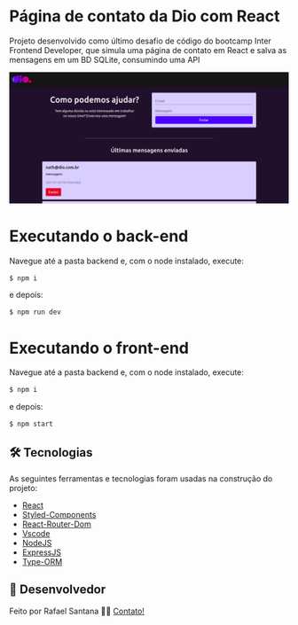 # Página de contato da Dio com React
Projeto desenvolvido como último desafio de código do bootcamp Inter Frontend Developer, que simula uma página de contato em React e salva as mensagens em um BD SQLite, consumindo uma API

![screenshot](screenshot.png?raw=true "screenshot")

# Executando o back-end

Navegue até a pasta backend e, com o node instalado, execute:

```sh
$ npm i
```

e depois:

```sh
$ npm run dev
```

# Executando o front-end

Navegue até a pasta backend e, com o node instalado, execute:

```sh
$ npm i
```

e depois:

```sh
$ npm start
```

## 🛠 Tecnologias

As seguintes ferramentas e tecnologias foram usadas na construção do projeto:

- [React][react]
- [Styled-Components][styledcomponents]
- [React-Router-Dom][reactrouter]
- [Vscode][vscode]
- [NodeJS][node]
- [ExpressJS][express]
- [Type-ORM][type-orm]

## 📝 Desenvolvedor

Feito por Rafael Santana 👋🏽 [Contato!](https://www.linkedin.com/in/rafael-c-santana/)

[react]: https://pt-br.reactjs.org/
[styledcomponents]: https://styled-components.com/
[vscode]: https://code.visualstudio.com/
[reactrouter]: https://v5.reactrouter.com/web/guides/quick-start
[node]: https://nodejs.org/en/
[express]: https://expressjs.com/pt-br/
[type-orm]: https://typeorm.io/#/